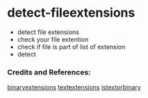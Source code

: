 # detect-fileextensions

* detect file extensions
* check your file extention
* check if file is part of list of extension
* detect



### Credits and References:


[binaryextensions](https://www.npmjs.com/package/binaryextensions)
[textextensions](https://www.npmjs.com/package/textextensions)
[istextorbinary](https://www.npmjs.com/package/istextorbinary)

